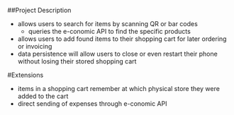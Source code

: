 ##Project Description

- allows users to search for items by scanning QR or bar codes
	- queries the e-conomic API to find the specific products
- allows users to add found items to their shopping cart for later ordering or invoicing
- data persistence will allow users to close or even restart their phone without losing their stored shopping cart

#Extensions
- items in a shopping cart remember at which physical store they were added to the cart
- direct sending of expenses through e-conomic API